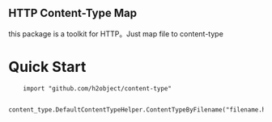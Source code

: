 HTTP Content-Type Map
---

this package is a toolkit for HTTP。Just map file to content-type

# Quick Start

````
	import "github.com/h2object/content-type"

	content_type.DefaultContentTypeHelper.ContentTypeByFilename("filename.htm")

````
